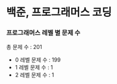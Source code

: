 # 백준, 프로그래머스 코딩
### 프로그래머스 레벨 별 문제 수
총 문제 수 : 201
- 0 레벨 문제 수 : 199
- 1 레벨 문제 수 : 1
- 2 레벨 문제 수 : 1

